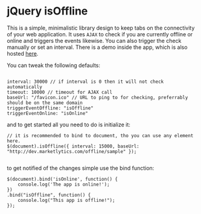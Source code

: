 jQuery isOffline
=========


This is a simple, minimalistic library design to keep tabs on the connectivity of your web application. It uses `AJAX` to check if you are currently offline or online and triggers the events likewise. You can also trigger the check manually or set an interval. There is a demo inside the app, which is also hosted [here](http://dev.marketlytics.com/offline/demo).

You can tweak the following defaults:

```

interval: 30000 // if interval is 0 then it will not check automatically
timeout: 10000 // timeout for AJAX call
baseUrl: "/favicon.ico" // URL to ping to for checking, preferrably should be on the same domain
triggerEventOffline: "isOffline"
triggerEventOnline: "isOnline"

```

and to get started all you need to do is initialize it:

```
// it is recommended to bind to document, tho you can use any element here.
$(document).isOffline({ interval: 15000, baseUrl: "http://dev.marketlytics.com/offline/sample" });


```
to get notified of the changes simple use the bind function:

```
$(document).bind('isOnline', function() {
    console.log('The app is online!');
})
.bind("isOffline", function() {
    console.log("This app is offline!");
});

```
